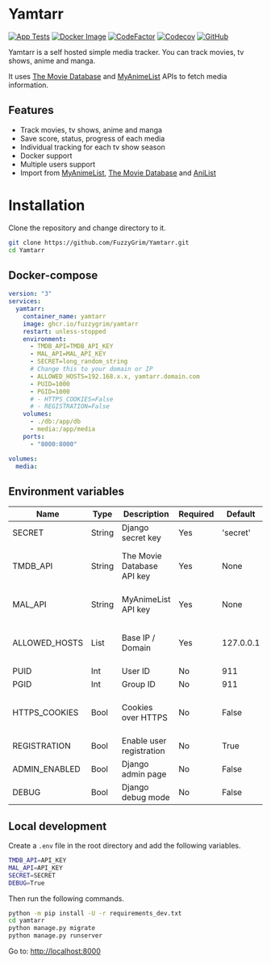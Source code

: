 # Yamtarr

[![App Tests](https://github.com/FuzzyGrim/Yamtarr/actions/workflows/app-tests.yml/badge.svg)](https://github.com/FuzzyGrim/Yamtarr/actions/workflows/app-tests.yml)
[![Docker Image](https://github.com/FuzzyGrim/Yamtarr/actions/workflows/docker-image.yml/badge.svg)](https://github.com/FuzzyGrim/Yamtarr/actions/workflows/docker-image.yml)
[![CodeFactor](https://www.codefactor.io/repository/github/fuzzygrim/yamtarr/badge)](https://www.codefactor.io/repository/github/fuzzygrim/yamtarr)
[![Codecov](https://codecov.io/github/FuzzyGrim/Yamtarr/branch/main/graph/badge.svg?token=PWUG660120)](https://codecov.io/github/FuzzyGrim/Yamtarr)
[![GitHub](https://img.shields.io/badge/license-GPL--3.0-blue)](https://github.com/FuzzyGrim/Yamtarr/blob/main/LICENSE)


Yamtarr is a self hosted simple media tracker. You can track movies, tv shows, anime and manga.

It uses [The Movie Database](https://www.themoviedb.org/) and [MyAnimeList](https://myanimelist.net/) APIs to fetch media information.

## Features

- Track movies, tv shows, anime and manga
- Save score, status, progress of each media
- Individual tracking for each tv show season
- Docker support
- Multiple users support
- Import from [MyAnimeList](https://myanimelist.net/), [The Movie Database](https://www.themoviedb.org/) and [AniList](https://anilist.co/)

# Installation

Clone the repository and change directory to it.

```bash
git clone https://github.com/FuzzyGrim/Yamtarr.git
cd Yamtarr
```

## Docker-compose

```yml
version: "3"
services:
  yamtarr:
    container_name: yamtarr
    image: ghcr.io/fuzzygrim/yamtarr
    restart: unless-stopped
    environment:
      - TMDB_API=TMDB_API_KEY
      - MAL_API=MAL_API_KEY
      - SECRET=long_random_string
      # Change this to your domain or IP
      - ALLOWED_HOSTS=192.168.x.x, yamtarr.domain.com
      - PUID=1000
      - PGID=1000
      # - HTTPS_COOKIES=False
      # - REGISTRATION=False
    volumes:
      - ./db:/app/db
      - media:/app/media
    ports:
      - "8000:8000"

volumes:
  media:
```

## Environment variables

| Name           |  Type       | Description                | Required     | Default   | Notes                                 |
| -------------- | ----------- | -------------------------- | ------------ | --------- | ------------------------------------- |
| SECRET         | String      | Django secret key          | Yes          | 'secret'  |                                       |
| TMDB_API       | String      | The Movie Database API key | Yes          | None      | Required for movies and tv shows      |
| MAL_API        | String      | MyAnimeList API key        | Yes          | None      | Required for anime and manga          |
| ALLOWED_HOSTS  | List        | Base IP / Domain           | Yes          | 127.0.0.1 | Your list would extend the default    |
| PUID           | Int         | User ID                    | No           | 911       |                                       |
| PGID           | Int         | Group ID                   | No           | 911       |                                       |
| HTTPS_COOKIES  | Bool        | Cookies over HTTPS         | No           | False     | Avoids transmitting cookies over HTTP |
| REGISTRATION   | Bool        | Enable user registration   | No           | True      |                                       |
| ADMIN_ENABLED  | Bool        | Django admin page          | No           | False     |                                       |
| DEBUG          | Bool        | Django debug mode          | No           | False     |                                       |


## Local development

Create a `.env` file in the root directory and add the following variables.

```bash
TMDB_API=API_KEY
MAL_API=API_KEY
SECRET=SECRET
DEBUG=True
```

Then run the following commands.

```bash
python -m pip install -U -r requirements_dev.txt
cd yamtarr
python manage.py migrate
python manage.py runserver
```

Go to: [http://localhost:8000](http://localhost:8000)